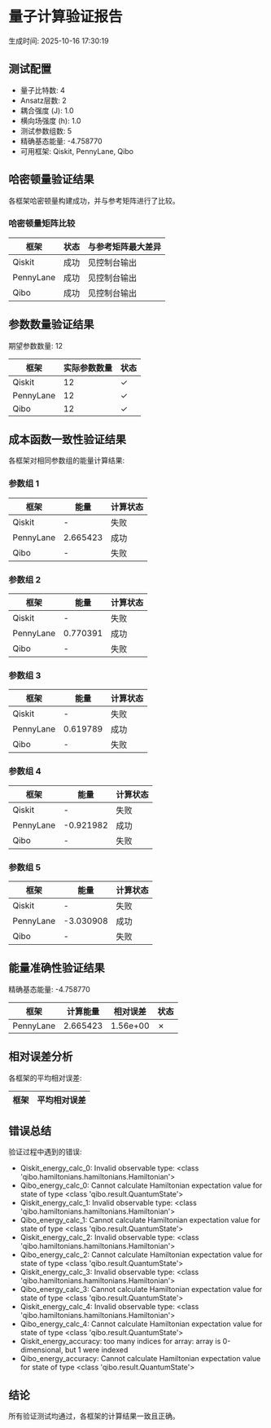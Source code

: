 # 量子计算验证报告

生成时间: 2025-10-16 17:30:19

## 测试配置

- 量子比特数: 4
- Ansatz层数: 2
- 耦合强度 (J): 1.0
- 横向场强度 (h): 1.0
- 测试参数组数: 5
- 精确基态能量: -4.758770
- 可用框架: Qiskit, PennyLane, Qibo

## 哈密顿量验证结果

各框架哈密顿量构建成功，并与参考矩阵进行了比较。

### 哈密顿量矩阵比较

| 框架 | 状态 | 与参考矩阵最大差异 |
|------|------|---------------------|
| Qiskit | 成功 | 见控制台输出 |
| PennyLane | 成功 | 见控制台输出 |
| Qibo | 成功 | 见控制台输出 |

## 参数数量验证结果

期望参数数量: 12

| 框架 | 实际参数数量 | 状态 |
|------|-------------|------|
| Qiskit | 12 | ✓ |
| PennyLane | 12 | ✓ |
| Qibo | 12 | ✓ |

## 成本函数一致性验证结果

各框架对相同参数组的能量计算结果:

### 参数组 1

| 框架 | 能量 | 计算状态 |
|------|------|----------|
| Qiskit | - | 失败 |
| PennyLane | 2.665423 | 成功 |
| Qibo | - | 失败 |

### 参数组 2

| 框架 | 能量 | 计算状态 |
|------|------|----------|
| Qiskit | - | 失败 |
| PennyLane | 0.770391 | 成功 |
| Qibo | - | 失败 |

### 参数组 3

| 框架 | 能量 | 计算状态 |
|------|------|----------|
| Qiskit | - | 失败 |
| PennyLane | 0.619789 | 成功 |
| Qibo | - | 失败 |

### 参数组 4

| 框架 | 能量 | 计算状态 |
|------|------|----------|
| Qiskit | - | 失败 |
| PennyLane | -0.921982 | 成功 |
| Qibo | - | 失败 |

### 参数组 5

| 框架 | 能量 | 计算状态 |
|------|------|----------|
| Qiskit | - | 失败 |
| PennyLane | -3.030908 | 成功 |
| Qibo | - | 失败 |

## 能量准确性验证结果

精确基态能量: -4.758770

| 框架 | 计算能量 | 相对误差 | 状态 |
|------|----------|----------|------|
| PennyLane | 2.665423 | 1.56e+00 | ✗ |

## 相对误差分析

各框架的平均相对误差:

| 框架 | 平均相对误差 |
|------|-------------|

## 错误总结

验证过程中遇到的错误:

- Qiskit_energy_calc_0: Invalid observable type: <class 'qibo.hamiltonians.hamiltonians.Hamiltonian'>
- Qibo_energy_calc_0: Cannot calculate Hamiltonian expectation value for state of type <class 'qibo.result.QuantumState'>
- Qiskit_energy_calc_1: Invalid observable type: <class 'qibo.hamiltonians.hamiltonians.Hamiltonian'>
- Qibo_energy_calc_1: Cannot calculate Hamiltonian expectation value for state of type <class 'qibo.result.QuantumState'>
- Qiskit_energy_calc_2: Invalid observable type: <class 'qibo.hamiltonians.hamiltonians.Hamiltonian'>
- Qibo_energy_calc_2: Cannot calculate Hamiltonian expectation value for state of type <class 'qibo.result.QuantumState'>
- Qiskit_energy_calc_3: Invalid observable type: <class 'qibo.hamiltonians.hamiltonians.Hamiltonian'>
- Qibo_energy_calc_3: Cannot calculate Hamiltonian expectation value for state of type <class 'qibo.result.QuantumState'>
- Qiskit_energy_calc_4: Invalid observable type: <class 'qibo.hamiltonians.hamiltonians.Hamiltonian'>
- Qibo_energy_calc_4: Cannot calculate Hamiltonian expectation value for state of type <class 'qibo.result.QuantumState'>
- Qiskit_energy_accuracy: too many indices for array: array is 0-dimensional, but 1 were indexed
- Qibo_energy_accuracy: Cannot calculate Hamiltonian expectation value for state of type <class 'qibo.result.QuantumState'>

## 结论

所有验证测试均通过，各框架的计算结果一致且正确。
